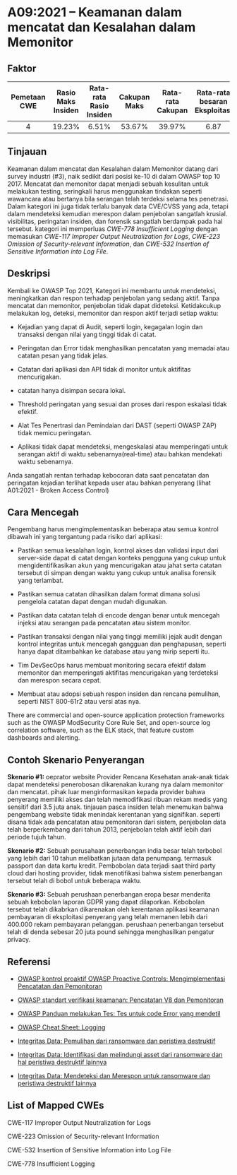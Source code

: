 # A09:2021 – Keamanan dalam mencatat dan Kesalahan dalam Memonitor

## Faktor

| Pemetaan CWE | Rasio Maks Insiden | Rata-rata Rasio Insiden | Cakupan Maks | Rata-rata Cakupan | Rata-rata besaran Eksploitasi | Rata-rata besaran dampak | Total Kejadian | Total CVE |
|:-------------:|:--------------------:|:--------------------:|:--------------:|:--------------:|:----------------------:|:---------------------:|:-------------------:|:------------:|
| 4           | 19.23%             | 6.51%              | 53.67%       | 39.97%       | 6.87                 | 4.99                | 53,615            | 242        |

## Tinjauan

Keamanan dalam mencatat dan Kesalahan dalam Memonitor datang dari survey industri (#3), naik 
sedikit dari posisi ke-10 di dalam OWASP top 10 2017. Mencatat dan memonitor dapat menjadi
sebuah kesulitan untuk melakukan testing, seringkali harus menggunakan tindakan seperti 
wawancara atau bertanya bila serangan telah terdeksi selama tes penetrasi. 
Dalam kategori ini juga tidak terlalu banyak data CVE/CVSS yang ada, 
tetapi dalam mendeteksi kemudian merespon dalam penjebolan sangatlah krusial.
visibilitas, peringatan insiden, dan forensik sangatlah berdampak pada hal tersebut. 
kategori ini memperluas *CWE-778 Insufficient Logging* dengan memasukan *CWE-117 Improper Output Neutralization
for Logs*, *CWE-223 Omission of Security-relevant Information*, dan *CWE-532 Insertion of Sensitive Information into Log File*.

## Deskripsi

Kembali ke OWASP Top 2021, Kategori ini membantu untuk mendeteksi, meningkatkan dan respon
terhadap penjebolan yang sedang aktif. Tanpa mencatat dan memonitor, penjebolan tidak
dapat dideteksi. Ketidakcukup melakukan log, deteksi, memonitor dan respon aktif terjadi setiap waktu:

-   Kejadian yang dapat di Audit, seperti login,
    kegagalan login dan transaksi dengan nilai yang tinggi tidak di catat.

-   Peringatan dan Error tidak menghasilkan pencatatan yang 
    memadai atau catatan pesan yang tidak jelas.

-   Catatan dari aplikasi dan API tidak di monitor untuk aktifitas mencurigakan.

-   catatan hanya disimpan secara lokal.

-   Threshold peringatan yang sesuai dan proses dari respon eskalasi tidak efektif.

-   Alat Tes Penertrasi dan Pemindaian dari DAST (seperti OWASP ZAP) tidak memicu peringatan.

-   Aplikasi tidak dapat mendeteksi, mengeskalasi atau memperingati untuk serangan aktif
    di waktu sebenarnya(real-time) atau bahkan mendekati waktu sebenarnya.

Anda sangatlah rentan terhadap kebocoran data saat pencatatan dan peringatan kejadian
terlihat kepada user atau bahkan penyerang (lihat A01:2021 - Broken Access Control)

## Cara Mencegah

Pengembang harus mengimplementasikan beberapa atau semua kontrol dibawah ini
yang tergantung pada risiko dari aplikasi:

-   Pastikan semua kesalahan login, kontrol akses dan validasi input dari server-side
    dapat di catat dengan konteks pengguna yang cukup untuk mengidentifikasikan
    akun yang mencurigakan atau jahat serta catatan tersebut di simpan
    dengan waktu yang cukup untuk analisa forensik yang terlambat.

-   Pastikan semua catatan dihasilkan dalam format dimana 
    solusi pengelola catatan dapat dengan mudah digunakan.

-   Pastikan data catatan telah di encode dengan benar untuk 
    mencegah injeksi atau serangan pada pencatatan atau sistem monitor.  

-   Pastikan transaksi dengan nilai yang tinggi 
    memiliki jejak audit dengan kontrol integritas
    untuk mencegah gangguan dan penghapusan, 
    seperti hanya dapat ditambahkan ke database atau yang mirip seperti itu.

-   Tim DevSecOps harus membuat monitoring secara efektif dalam memonitor dan memperingati
    aktifitas mencurigakan yang terdeteksi dan merespon secara cepat.

-   Membuat atau adopsi sebuah respon insiden dan rencana pemulihan, 
    seperti NIST 800-61r2 atau versi atas nya.

There are commercial and open-source application protection frameworks
such as the OWASP ModSecurity Core Rule Set, and open-source log
correlation software, such as the ELK stack, that feature custom
dashboards and alerting.

## Contoh Skenario Penyerangan

**Skenario #1:** oeprator website Provider Rencana Kesehatan anak-anak 
tidak dapat mendeteksi penerobosan dikarenakan kurang nya dalam memonitor
dan mencatat. pihak luar menginformasikan kepada provider bahwa penyerang
memiliki akses dan telah memodifikasi ribuan rekam medis yang sensitif
dari 3.5 juta anak. tinjauan pasca insiden telah menemukan bahwa
pengembang website tidak menindak kerentanan yang signifikan. 
seperti disana tidak ada pencatatan atau pemonitoran dari sistem,
penjebolan data telah berperkembang dari tahun 2013, penjebolan
telah aktif lebih dari periode tujuh tahun.

**Skenario #2:** Sebuah perusahaan penerbangan india besar telah terbobol yang 
lebih dari 10 tahun melibatkan jutaan data penumpang. termasuk
passport dan data kartu kredit. Pembobolan data terjadi saat
third party cloud dari hosting provider, tidak menotifikasi
bahwa sistem penerbangan tersebut telah di bobol untuk beberapa waktu.

**Skenario #3:** Sebuah perushaan penerbangan eropa besar menderita sebuah kebobolan
laporan GDPR yang dapat dilaporkan. Kebobolan tersebut telah dikabrkan
dikarenakan oleh kerentanan aplikasi keamanan pembayaran di eksploitasi
penyerang yang telah memanen lebih dari 400.000 rekam pembayaran pelanggan.
perushaan penerbangan tersebut telah di denda sebesar 20 juta pound 
sehingga menghasilkan pengatur privacy.

## Referensi

-   [OWASP kontrol proaktif OWASP Proactive Controls: Mengimplementasi 
    Pencatatan dan Pemonitoran](https://owasp.org/www-project-proactive-controls/v3/en/c9-security-logging.html)

-   [OWASP standart verifikasi keamanan: Pencatatan V8 dan 
    Pemonitoran](https://owasp.org/www-project-application-security-verification-standard)

-   [OWASP Panduan melakukan Tes: Tes untuk code Error yang 
    mendetil ](https://owasp.org/www-project-web-security-testing-guide/latest/4-Web_Application_Security_Testing/08-Testing_for_Error_Handling/01-Testing_for_Error_Code)

-   [OWASP Cheat Sheet:
    Logging](https://cheatsheetseries.owasp.org/cheatsheets/Logging_Cheat_Sheet.html)

-   [Integritas Data: Pemulihan dari ransomware dan peristiwa 
    destruktif](https://csrc.nist.gov/publications/detail/sp/1800-11/final)

-   [Integritas Data: Identifikasi dan melindungi asset dari 
    ransomware dan hal peristiwa destruktif
    lainnya](https://csrc.nist.gov/publications/detail/sp/1800-25/final)

-   [Integritas Data: Mendeteksi dan Merespon untuk ransomware dan peristiwa 
    destruktif lainnya](https://csrc.nist.gov/publications/detail/sp/1800-26/final)

## List of Mapped CWEs

CWE-117 Improper Output Neutralization for Logs

CWE-223 Omission of Security-relevant Information

CWE-532 Insertion of Sensitive Information into Log File

CWE-778 Insufficient Logging
